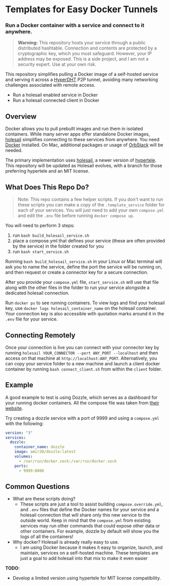# Templates for Easy Docker Tunnels
### Run a Docker container with a service and connect to it anywhere.

> **Warning:** This repository hosts your service through a public distributed hashtable. Connection and contents are protected by a cryptographic key, which you must safeguard. However, your IP address may be exposed. This is a side project, and I am not a security expert. Use at your own risk.

This repository simplifies pulling a Docker image of a self-hosted service and serving it across a [HyperDHT](https://docs.pears.com/building-blocks/hyperdht) P2P tunnel, avoiding many networking challenges associated with remote access.
- Run a holesail enabled service in Docker
- Run a holesail connected client in Docker


## Overview
Docker allows you to pull prebullt images and run them in isolated containers. While many server apps offer standalone Docker images, [holesail](https://holesail.io) simplifies connecting to these services from anywhere. You need [Docker](https://docs.docker.com) installed. On Mac, additional packages or usage of [OrbStack](https://orbstack.dev) will be needed.

The primary implementation uses [holesail](https://holesail.io), a newer version of [hypertele](https://github.com/bitfinexcom/hypertele). This repository will be updated as Holesail evolves, with a branch for those preferring hypertele and an MIT license.

## What Does This Repo Do?

> Note: This repo contains a few helper scripts. If you don't want to run these scripts you can make a copy of the `.template_service` folder for each of your services. You will just need to add your own `compose.yml` and edit the `.env` file before running `docker compose up`.

You will need to perform 3 steps:
1. run `bash build_holesail_service.sh`
2. place a compose.yml that defines your service (these are often provided by the service) in the folder created for you
3. run `bash start_service.sh`

Running `bash build_holesail_service.sh` in your Linux or Mac terminal will ask you to name the service, define the port the service will be running on, and then request or create a connector key for a secure connection.

After you provide your `compose.yml` file, `start_service.sh` will use that file along with the other files in the folder to run your service alongside a dedicated holesail connection.

Run `docker ps` to see running containers. To view logs and find your holesail key, use `docker logs holesail_container_name` on the holesail container. Your connection key is also accessible with quotation marks around it in the `.env` file for your service.

## Connecting Remotely

Once your connection is live you can connect with your connector key by running `holesail YOUR_CONNECTOR --port ANY_PORT --localhost` and then access on that machine at `http://localhost:ANY_PORT`. Alternatively, you can copy your service folder to a new machine and launch a client docker container by running `bash connect_client.sh` from within the `client` folder.

## Example

A good example to test is using Dozzle, which serves as a dashboard for your running docker containers. All the compose file was taken from [their website](https://dozzle.dev/guide/getting-started).

Try creating a dozzle service with a port of 9999 and using a `compose.yml` with the following:

```yaml
version: "3"
services:
  dozzle:
    container_name: dozzle
    image: amir20/dozzle:latest
    volumes:
      - /var/run/docker.sock:/var/run/docker.sock
    ports:
      - 9999:8080
```

## Common Questions
- What are these scripts doing?
   - These scripts are just a tool to assist building `compose.override.yml`, and `.env` files that define the Docker names for your service and a holesail connection that will share only this new service to the outside world. Keep in mind that the `compose.yml` from existing services may run other commands that could expose other data or other containers. For example, dozzle by default will show you the logs of all the containers!
- Why docker? Holesail is already really easy to use.
  - I am using Docker because it makes it easy to organize, launch, and maintain, services on a self-hosted machine. These templates are just a goal to add holesail into that mix to make it even easier

**TODO:**
- Develop a limited version using hypertele for MIT license compatibility.
